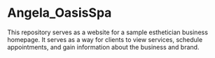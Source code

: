 # Angela_OasisSpa
 This repository serves as a website for a sample esthetician business homepage. It serves as a way for clients to view services, schedule appointments, and gain information about the business and brand.
